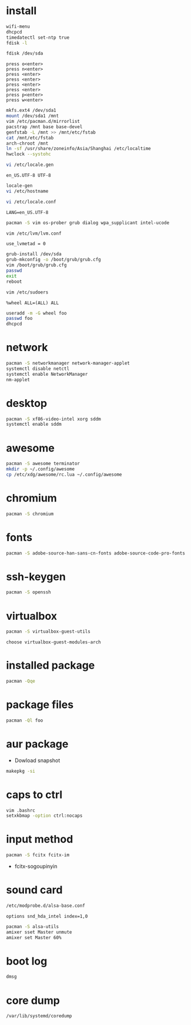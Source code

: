 # install
```sh
wifi-menu
dhcpcd
timedatectl set-ntp true
fdisk -l
```
```sh
fdisk /dev/sda
```
```
press o<enter>
press n<enter>
press <enter>
press <enter>
press <enter>
press <enter>
press p<enter>
press w<enter>
```
```sh
mkfs.ext4 /dev/sda1
mount /dev/sda1 /mnt
vim /etc/pacman.d/mirrorlist
pacstrap /mnt base base-devel
genfstab -L /mnt >> /mnt/etc/fstab
cat /mnt/etc/fstab
arch-chroot /mnt
ln -sf /usr/share/zoneinfo/Asia/Shanghai /etc/localtime
hwclock --systohc
```
```sh
vi /etc/locale.gen
```
```
en_US.UTF-8 UTF-8
```
```sh
locale-gen
vi /etc/hostname
```
```sh
vi /etc/locale.conf
```
```
LANG=en_US.UTF-8
```
```sh
pacman -S vim os-prober grub dialog wpa_supplicant intel-ucode
```
```sh
vim /etc/lvm/lvm.conf
```
```
use_lvmetad = 0
```
```sh
grub-install /dev/sda
grub-mkconfig -o /boot/grub/grub.cfg
vim /boot/grub/grub.cfg
passwd
exit
reboot
```
```sh
vim /etc/sudoers
```
```
%wheel ALL=(ALL) ALL
```
```sh
useradd -m -G wheel foo
passwd foo
dhcpcd
```

# network
```sh
pacman -S networkmanager network-manager-applet
systemctl disable netctl
systemctl enable NetworkManager
nm-applet
```

# desktop
```sh
pacman -S xf86-video-intel xorg sddm
systemctl enable sddm
```

# awesome
```sh
pacman -S awesome terminator
mkdir -p ~/.config/awesome
cp /etc/xdg/awesome/rc.lua ~/.config/awesome
```

# chromium
```sh
pacman -S chromium
```

# fonts
```sh
pacman -S adobe-source-han-sans-cn-fonts adobe-source-code-pro-fonts
```

# ssh-keygen
```sh
pacman -S openssh
```

# virtualbox
```sh
pacman -S virtualbox-guest-utils
```
```
choose virtualbox-guest-modules-arch
```

# installed package
```sh
pacman -Qqe
```

# package files
```sh
pacman -Ql foo
```

# aur package
* Dowload snapshot
```sh
makepkg -si
```

# caps to ctrl
```sh
vim .bashrc
setxkbmap -option ctrl:nocaps
```

# input method
```sh
pacman -S fcitx fcitx-im
```
* fcitx-sogoupinyin

# sound card
```sh
/etc/modprobe.d/alsa-base.conf
```
```
options snd_hda_intel index=1,0
```
```sh
pacman -S alsa-utils
amixer sset Master unmute
amixer set Master 60%
```

# boot log
```sh
dmsg
```

# core dump
```
/var/lib/systemd/coredump
```
